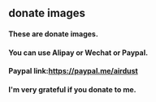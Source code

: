 ## donate images
#### These are donate images.
#### You can use Alipay or Wechat or Paypal.
#### Paypal link:https://paypal.me/airdust
#### I'm very grateful if you donate to me.
